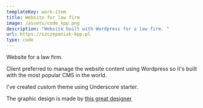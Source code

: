 ```yaml
---
templateKey: work-item
title: Website for law firm
image: /assets/code_kpp.png
description: "Website built with Wordpress for a law firm. "
url: https://szczepaniak-kpp.pl
type: code
---
```

Website for a law firm. 

Client preferred to manage the website content using Wordpress so it's built with the most popular CMS in the world.

I've created custom theme using Underscore starter.

The graphic design is made by <a href="https://www.instagram.com/psowron/" target="_blank">this great designer</a>